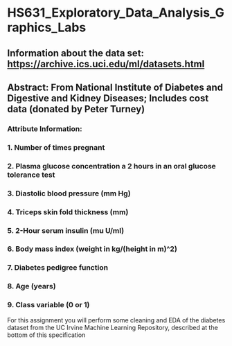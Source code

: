 # HS631_Exploratory_Data_Analysis_Graphics_Labs

## Information about the data set: https://archive.ics.uci.edu/ml/datasets.html

## Abstract: From National Institute of Diabetes and Digestive and Kidney Diseases; Includes cost data (donated by Peter Turney)

### Attribute Information:
### 1. Number of times pregnant
### 2. Plasma glucose concentration a 2 hours in an oral glucose tolerance test
### 3. Diastolic blood pressure (mm Hg)
### 4. Triceps skin fold thickness (mm)
### 5. 2-Hour serum insulin (mu U/ml)
### 6. Body mass index (weight in kg/(height in m)^2)
### 7. Diabetes pedigree function
### 8. Age (years)
### 9. Class variable (0 or 1)


For this assignment you will perform some cleaning and EDA of the diabetes dataset from the UC Irvine Machine Learning Repository, described at the bottom of this specification
